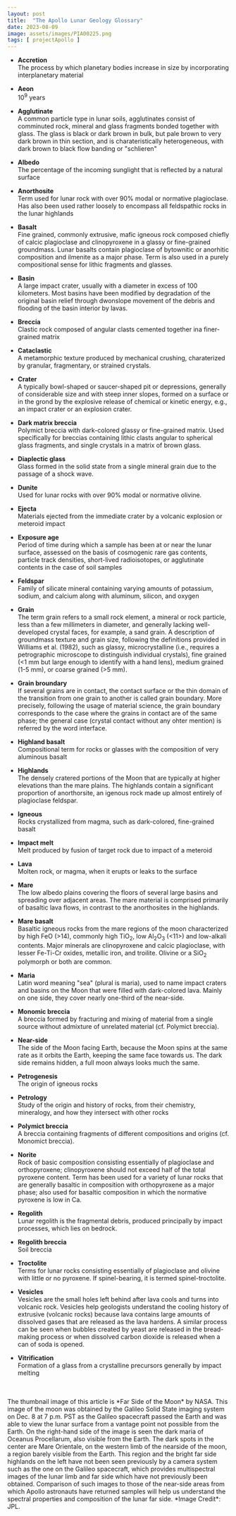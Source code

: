 ```yaml
---
layout: post
title:  "The Apollo Lunar Geology Glossary"
date: 2023-08-09
image: assets/images/PIA00225.png
tags: [ projectApollo ]
---
```


- **Accretion**   
The process by which planetary bodies increase in size by incorporating interplanetary material

- **Aeon**   
10<sup>9</sup> years

- **Agglutinate**   
A common particle type in lunar soils, agglutinates consist of comminuted rock, mineral and glass fragments bonded together with glass. The glass is black or dark brown in bulk, but pale brown to very dark brown in thin section, and is charateristically heterogeneous, with dark brown to black flow banding or "schlieren"

- **Albedo**   
The percentage of the incoming sunglight that is reflected by a natural surface

- **Anorthosite**   
Term used for lunar rock with over 90% modal or normative plagioclase. Has also been used rather loosely to encompass all feldspathic rocks in the lunar highlands

- **Basalt**   
Fine grained, commonly extrusive, mafic igneous rock composed chiefly of calcic plagioclase and clinopyroxene in a glassy or fine-grained groundmass. Lunar basalts contain plagioclase of bytownitic or anorhitic composition and ilmenite as a major phase. Term is also used in a purely compositional sense for lithic fragments and glasses.

- **Basin**  
A large impact crater, usually with a diameter in excess of 100 kilometers. Most basins have been modified by degradation of the original basin relief through dwonslope movement of the debris and flooding of the basin interior by lavas.

- **Breccia**   
Clastic rock composed of angular clasts cemented together ina  finer-grained matrix

- **Cataclastic**   
A metamorphic texture produced by mechanical crushing, charaterized by granular, fragmentary, or strained crystals.

- **Crater**  
A typically bowl-shaped or saucer-shaped pit or depressions, generally of considerable size and with steep inner slopes, formed on a surface or in the grond by the explosive release of chemical or kinetic energy, e.g., an impact crater or an explosion crater.

- **Dark matrix breccia**   
Polymict breccia with dark-colored glassy or fine-grained matrix. Used specifically for breccias containing lithic clasts angular to spherical glass fragments, and single crystals in a matrix of brown glass.

- **Diaplectic glass**   
Glass formed in the solid state from a single mineral grain due to the passage of a shock wave.

- **Dunite**   
Used for lunar rocks with over 90% modal or normative olivine.

- **Ejecta**   
Materials ejected from the immediate crater by a volcanic explosion or meteroid impact

- **Exposure age**   
Period of time during which a sample has been at or near the lunar surface, assessed on the basis of cosmogenic rare gas contents, particle track densities, short-lived radioisotopes, or agglutinate contents in the case of soil samples

- **Feldspar**   
Family of silicate mineral containing varying amounts of potassium, sodium, and calcium along with aluminum, silicon, and oxygen

- **Grain**   
The term grain refers to a small rock element, a mineral or rock particle, less than a few millimeters in diameter, and generally lacking well-developed crystal faces, for example, a sand grain. A description of groundmass texture and grain size, following the definitions provided in Williams et al. (1982), such as glassy, microcrystalline (i.e., requires a petrographic microscope to distinguish individual crystals), fine grained (<1 mm but large enough to identify with a hand lens), medium grained (1-5 mm), or coarse grained (>5 mm).

- **Grain broundary**   
If several grains are in contact, the contact surface or the thin domain of the transition from one grain to another is called grain boundary. More precisely, following the usage of material science, the grain boundary corresponds to the case where the grains in contact are of the same phase; the general case (crystal contact without any ohter mention) is referred by the word interface. 

- **Highland basalt**   
Compositional term for rocks or glasses with the composition of very aluminous basalt

- **Highlands**   
The densely cratered portions of the Moon that are typically at higher elevations than the mare plains. The highlands contain a significant proportion of anorthorsite, an igenous rock made up almost entirely of plagioclase feldspar.

- **Igneous**   
Rocks crystallized from magma, such as dark-colored, fine-grained basalt

- **Impact melt**   
Melt produced by fusion of target rock due to impact of a meteroid

- **Lava**   
Molten rock, or magma, when it erupts or leaks to the surface

- **Mare**   
The low albedo plains covering the floors of several large basins and spreading over adjacent areas. The mare material is comprised primarily of basaltic lava flows, in contrast to the anorthosites in the highlands.

- **Mare basalt**   
Basaltic igneous rocks from the mare regions of the moon characterized by high FeO (>14), commonly high TiO<sub>2</sub>, low Al<sub>2</sub>O<sub>3</sub> (<11>) and low-alkali contents. Major minerals are clinopyroxene and calcic plagioclase, with lesser Fe-Ti-Cr oxides, metallic iron, and troilite. Olivine or a SiO<sub>2</sub> polymorph or both are common.

- **Maria**   
Latin word meaning "sea" (plural is maria), used to name impact craters and basins on the Moon that were filled with dark-colored lava. Mainly on one side, they cover nearly one-third of the near-side.

- **Monomic breccia**   
A breccia formed by fracturing and mixing of material from a single source without admixture of unrelated material (cf. Polymict breccia).

- **Near-side**   
The side of the Moon facing Earth, because the Moon spins at the same rate as it orbits the Earth, keeping the same face towards us. The dark side remains hidden, a full moon always looks much the same.

- **Petrogenesis**   
The origin of igneous rocks

- **Petrology**  
Study of the origin and history of rocks, from their chemistry, mineralogy, and how they intersect with other rocks

- **Polymict breccia**   
A breccia containing fragments of different compositions and origins (cf. Monomict breccia).

- **Norite**   
Rock of basic composition consisting essentially of plagioclase and orthopyroxene; clinopyroxene should not exceed half of the total pyroxene content. Term has been used for a variety of lunar rocks that are generally basaltic in composition with orthopyroxene as a major phase; also used for basaltic composition in which the normative pyroxene is low in Ca.

- **Regolith**   
Lunar regolith is the fragmental debris, produced principally by impact processes, which lies on bedrock.

- **Regolith breccia**   
Soil breccia

- **Troctolite**   
Terms for lunar rocks consisting essentially of plagioclase and olivine with little or no pyroxene. If spinel-bearing, it is termed spinel-troctolite.

- **Vesicles**   
Vesicles are the small holes left behind after lava cools and turns into volcanic rock. Vesicles help geologists understand the cooling history of extrusive (volcanic rocks) because lava contains large amounts of dissolved gases that are released as the lava hardens. A similar process can be seen when bubbles created by yeast are released in the bread-making process or when dissolved carbon dioxide is released when a can of soda is opened.

- **Vitrification**   
Formation of a glass from a crystalline precursors generally by impact melting





<br/>
<br/>
The thumbnail image of this article is *Far Side of the Moon* by NASA. This image of the moon was obtained by the Galileo Solid State imaging system on Dec. 8 at 7 p.m. PST as the Galileo spacecraft passed the Earth and was able to view the lunar surface from a vantage point not possible from the Earth. On the right-hand side of the image is seen the dark maria of Oceanus Procellarum, also visible from the Earth. The dark spots in the center are Mare Orientale, on the western limb of the nearside of the moon, a region barely visible from the Earth. This region and the bright far side highlands on the left have not been seen previously by a camera system such as the one on the Galileo spacecraft, which provides multispectral images of the lunar limb and far side which have not previously been obtained. Comparison of such images to those of the near-side areas from which Apollo astronauts have returned samples will help us understand the spectral properties and composition of the lunar far side. *Image Credit*: JPL. 